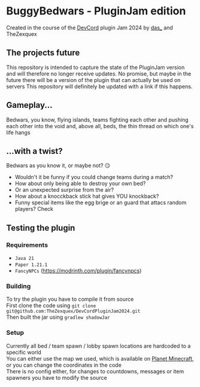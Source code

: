 # BuggyBedwars - PluginJam edition

Created in the course of the [DevCord](https://join.devcord.club) plugin Jam 2024 by [das_](https://github.com/dlsf) and TheZexquex

## The projects future
This repository is intended to capture the state of the PluginJam version and will therefore no longer receive updates. No promise, but maybe in the future there will be a version of the plugin that can actually be used on servers
This repository will definitely be updated with a link if this happens.

## Gameplay...
Bedwars, you know, flying islands, teams fighting each other and pushing each other into the void and, above all, beds, the thin thread on which one's life hangs

## ...with a twist?
Bedwars as you know it, or maybe not? 😏
- Wouldn't it be funny if you could change teams during a match?
- How about only being able to destroy your own bed?
- Or an unexpected surprise from the air?
- How about a knocckback stick hat gives YOU knockback?
- Funny special items like the egg brige or an guard that attacs random players? Check

## Testing the plugin

### Requirements
- `Java 21`
- `Paper 1.21.1`
- `FancyNPCs` (https://modrinth.com/plugin/fancynpcs)
  
### Building
To try the plugin you have to compile it from source<br>
First clone the code using `git clone git@github.com:TheZexquex/DevCordPluginJam2024.git`<br>
Then built the jar using `gradlew shadowJar`<br>

### Setup
Currently all bed / team spawn / lobby spawn locations are hardcoded to a specific world<br>
You can either use the map we used, which is available on [Planet Minecraft](https://www.planetminecraft.com/project/hypixel-bedwars-treenan-map/), or you can change the coordinates in the code<br>
There is no config either, for changes to countdowns, messages or item spawners you have to modify the source

